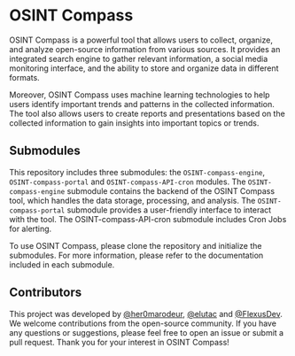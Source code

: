 # OSINT Compass
OSINT Compass is a powerful tool that allows users to collect, organize, and analyze open-source information from various sources. It provides an integrated search engine to gather relevant information, a social media monitoring interface, and the ability to store and organize data in different formats.

Moreover, OSINT Compass uses machine learning technologies to help users identify important trends and patterns in the collected information. The tool also allows users to create reports and presentations based on the collected information to gain insights into important topics or trends.

## Submodules
This repository includes three submodules: the `OSINT-compass-engine`, `OSINT-compass-portal` and `OSINT-compass-API-cron` modules. The `OSINT-compass-engine` submodule contains the backend of the OSINT Compass tool, which handles the data storage, processing, and analysis. The `OSINT-compass-portal` submodule provides a user-friendly interface to interact with the tool. The OSINT-compass-API-cron submodule includes Cron Jobs for alerting.

To use OSINT Compass, please clone the repository and initialize the submodules. For more information, please refer to the documentation included in each submodule.

## Contributors
This project was developed by [@her0marodeur](https://github.com/her0marodeur), [@elutac](https://github.com/elutac) and [@FlexusDev](https://github.com/FlexusDev). We welcome contributions from the open-source community. If you have any questions or suggestions, please feel free to open an issue or submit a pull request. Thank you for your interest in OSINT Compass!
